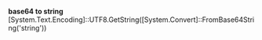 **base64 to string**
[System.Text.Encoding]::UTF8.GetString([System.Convert]::FromBase64String('string'))
